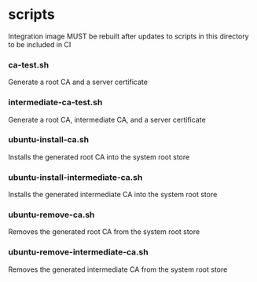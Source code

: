 # scripts


Integration image MUST be rebuilt after updates to scripts in this directory to be included in CI 


### ca-test.sh

Generate a root CA and a server certificate

### intermediate-ca-test.sh

Generate a root CA, intermediate CA, and a server certificate

### ubuntu-install-ca.sh

Installs the generated root CA into the system root store

### ubuntu-install-intermediate-ca.sh

Installs the generated intermediate CA into the system root store

### ubuntu-remove-ca.sh

Removes the generated root CA from the system root store

### ubuntu-remove-intermediate-ca.sh

Removes the generated intermediate CA from the system root store
